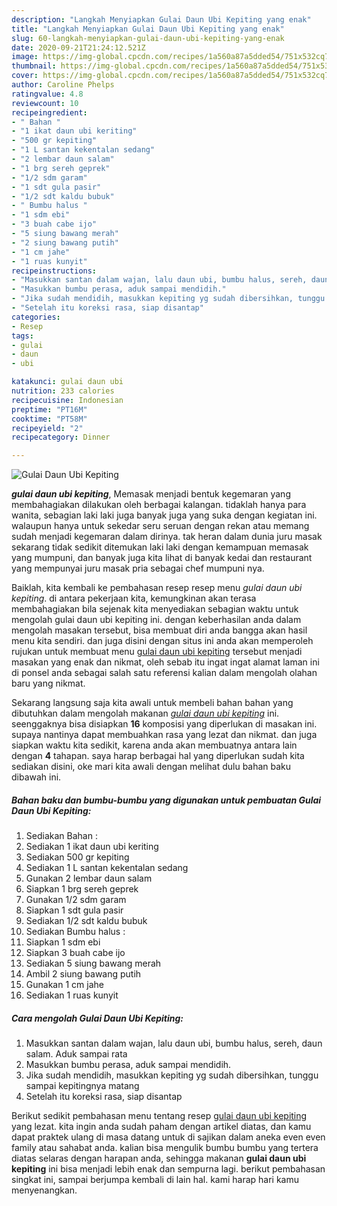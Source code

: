 ```yaml
---
description: "Langkah Menyiapkan Gulai Daun Ubi Kepiting yang enak"
title: "Langkah Menyiapkan Gulai Daun Ubi Kepiting yang enak"
slug: 60-langkah-menyiapkan-gulai-daun-ubi-kepiting-yang-enak
date: 2020-09-21T21:24:12.521Z
image: https://img-global.cpcdn.com/recipes/1a560a87a5dded54/751x532cq70/gulai-daun-ubi-kepiting-foto-resep-utama.jpg
thumbnail: https://img-global.cpcdn.com/recipes/1a560a87a5dded54/751x532cq70/gulai-daun-ubi-kepiting-foto-resep-utama.jpg
cover: https://img-global.cpcdn.com/recipes/1a560a87a5dded54/751x532cq70/gulai-daun-ubi-kepiting-foto-resep-utama.jpg
author: Caroline Phelps
ratingvalue: 4.8
reviewcount: 10
recipeingredient:
- " Bahan "
- "1 ikat daun ubi keriting"
- "500 gr kepiting"
- "1 L santan kekentalan sedang"
- "2 lembar daun salam"
- "1 brg sereh geprek"
- "1/2 sdm garam"
- "1 sdt gula pasir"
- "1/2 sdt kaldu bubuk"
- " Bumbu halus "
- "1 sdm ebi"
- "3 buah cabe ijo"
- "5 siung bawang merah"
- "2 siung bawang putih"
- "1 cm jahe"
- "1 ruas kunyit"
recipeinstructions:
- "Masukkan santan dalam wajan, lalu daun ubi, bumbu halus, sereh, daun salam. Aduk sampai rata"
- "Masukkan bumbu perasa, aduk sampai mendidih."
- "Jika sudah mendidih, masukkan kepiting yg sudah dibersihkan, tunggu sampai kepitingnya matang"
- "Setelah itu koreksi rasa, siap disantap"
categories:
- Resep
tags:
- gulai
- daun
- ubi

katakunci: gulai daun ubi 
nutrition: 233 calories
recipecuisine: Indonesian
preptime: "PT16M"
cooktime: "PT58M"
recipeyield: "2"
recipecategory: Dinner

---
```



![Gulai Daun Ubi Kepiting](https://img-global.cpcdn.com/recipes/1a560a87a5dded54/751x532cq70/gulai-daun-ubi-kepiting-foto-resep-utama.jpg)

<b><i>gulai daun ubi kepiting</i></b>, Memasak menjadi bentuk kegemaran yang membahagiakan dilakukan oleh berbagai kalangan. tidaklah hanya para wanita, sebagian laki laki juga banyak juga yang suka dengan kegiatan ini. walaupun hanya untuk sekedar seru seruan dengan rekan atau memang sudah menjadi kegemaran dalam dirinya. tak heran dalam dunia juru masak sekarang tidak sedikit ditemukan laki laki dengan kemampuan memasak yang mumpuni, dan banyak juga kita lihat di banyak kedai dan restaurant yang mempunyai juru masak pria sebagai chef mumpuni nya.



Baiklah, kita kembali ke pembahasan resep resep menu <i>gulai daun ubi kepiting</i>. di antara pekerjaan kita, kemungkinan akan terasa membahagiakan bila sejenak kita menyediakan sebagian waktu untuk mengolah gulai daun ubi kepiting ini. dengan keberhasilan anda dalam mengolah masakan tersebut, bisa membuat diri anda bangga akan hasil menu kita sendiri. dan juga disini dengan situs ini anda akan memperoleh rujukan untuk membuat menu <u>gulai daun ubi kepiting</u> tersebut menjadi masakan yang enak dan nikmat, oleh sebab itu ingat ingat alamat laman ini di ponsel anda sebagai salah satu referensi kalian dalam mengolah olahan baru yang nikmat.


Sekarang langsung saja kita awali untuk membeli bahan bahan yang dibutuhkan dalam mengolah makanan <u><i>gulai daun ubi kepiting</i></u> ini. seenggaknya bisa disiapkan <b>16</b> komposisi yang diperlukan di masakan ini. supaya nantinya dapat membuahkan rasa yang lezat dan nikmat. dan juga siapkan waktu kita sedikit, karena anda akan membuatnya antara lain dengan <b>4</b> tahapan. saya harap berbagai hal yang diperlukan sudah kita sediakan disini, oke mari kita awali dengan melihat dulu bahan baku dibawah ini.

<!--inarticleads1-->

##### Bahan baku dan bumbu-bumbu yang digunakan untuk pembuatan Gulai Daun Ubi Kepiting:

1. Sediakan  Bahan :
1. Sediakan 1 ikat daun ubi keriting
1. Sediakan 500 gr kepiting
1. Sediakan 1 L santan kekentalan sedang
1. Gunakan 2 lembar daun salam
1. Siapkan 1 brg sereh geprek
1. Gunakan 1/2 sdm garam
1. Siapkan 1 sdt gula pasir
1. Sediakan 1/2 sdt kaldu bubuk
1. Sediakan  Bumbu halus :
1. Siapkan 1 sdm ebi
1. Siapkan 3 buah cabe ijo
1. Sediakan 5 siung bawang merah
1. Ambil 2 siung bawang putih
1. Gunakan 1 cm jahe
1. Sediakan 1 ruas kunyit




<!--inarticleads2-->

##### Cara mengolah Gulai Daun Ubi Kepiting:

1. Masukkan santan dalam wajan, lalu daun ubi, bumbu halus, sereh, daun salam. Aduk sampai rata
1. Masukkan bumbu perasa, aduk sampai mendidih.
1. Jika sudah mendidih, masukkan kepiting yg sudah dibersihkan, tunggu sampai kepitingnya matang
1. Setelah itu koreksi rasa, siap disantap




Berikut sedikit pembahasan menu tentang resep <u>gulai daun ubi kepiting</u> yang lezat. kita ingin anda sudah paham dengan artikel diatas, dan kamu dapat praktek ulang di masa datang untuk di sajikan dalam aneka even even family atau sahabat anda. kalian bisa mengulik bumbu bumbu yang tertera diatas selaras dengan harapan anda, sehingga makanan <b>gulai daun ubi kepiting</b> ini bisa menjadi lebih enak dan sempurna lagi. berikut pembahasan singkat ini, sampai berjumpa kembali di lain hal. kami harap hari kamu menyenangkan.
